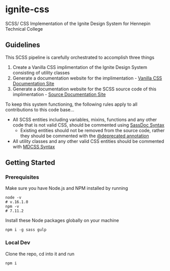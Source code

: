 # ignite-css

SCSS/ CSS Implementation of the Ignite Design System for Hennepin Technical College

## Guidelines

This SCSS pipeline is carefully orchestrated to accomplish three things

1. Create a Vanilla CSS implimentation of the Ignite Design System consisting of utility classes
2. Generate a documentation website for the implimentation - [Vanilla CSS Documentation Site](https://ignite-lib-docs.netlify.app/)
3. Generate a documentation website for the SCSS source code of this implimentation - [Source Documentation Site](https://ignite-src-docs.netlify.app/)

To keep this system functioning, the following rules apply to all contributions to this code base...

- All SCSS entities including variables, mixins, functions and any other code that is not valid CSS, should be commented using [SassDoc Syntax](http://sassdoc.com/)
  - Existing entities should not be removed from the source code, rather they should be commented with the [@deprecated annotation](http://sassdoc.com/annotations/#deprecated)
- All utility classes and any other valid CSS entities should be commented with [MDCSS Syntax](https://github.com/csstools/mdcss#readme)

## Getting Started

### Prerequisites

Make sure you have Node.js and NPM installed by running

```shell
node -v
# v.16.1.0
npm -v
# 7.11.2
```

Install these Node packages globally on your machine

```shell
npm i -g sass gulp 
```

### Local Dev

Clone the repo, cd into it and run

```shell
npm i
```


